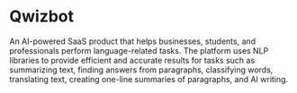 # Qwizbot

An AI-powered SaaS product that helps businesses, students, and professionals perform language-related tasks. The platform uses NLP libraries to provide efficient and accurate results for tasks such as summarizing text, finding answers from paragraphs, classifying words, translating text, creating one-line summaries of paragraphs, and AI writing.
